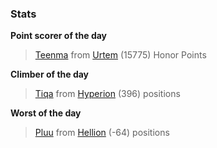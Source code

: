 

### Stats

**Point scorer of the day**
>[Teenma](/#/character/Urtem/1429276) from [Urtem](/#/ranking/Urtem)  (15775) Honor Points


**Climber of the day**
>[Tiqa](/#/character/Hyperion/591376) from [Hyperion](/#/ranking/Hyperion)  (396) positions


**Worst of the day**
>[Pluu](/#/character/Hellion/408257) from [Hellion](/#/ranking/Hellion)  (-64) positions


